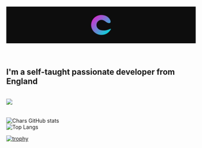 <p align="center"><a href="https://c-h-a-r.github.io"><img width="100%" height="60%" alt="Hello, I'm Char. I do open source!" src="./assets/gh-banner.jpg" /></a></p>

<br />

 <p align="center">
<h2>I'm a self-taught passionate developer from England</h2>
<br>
<img src="https://skillicons.dev/icons?i=js,ts,nodejs,html,css,py,express,figma,git,mongodb,tauri,replit,robloxstudio,vscode">  
<br><br>

![Chars GitHub stats](https://github-readme-stats.vercel.app/api?username=c-h-a-r&show_icons=true&theme=dark)
<br>
![Top Langs](https://github-readme-stats.vercel.app/api/top-langs/?username=anuraghazra&layout=pie&theme=dark)

[![trophy](https://github-profile-trophy.vercel.app/?username=c-h-a-r&theme=onedark)](https://github.com/ryo-ma/github-profile-trophy)
</p>
